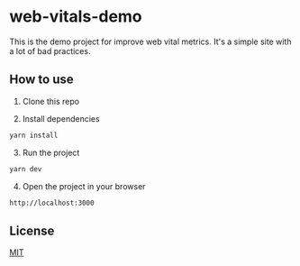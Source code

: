# web-vitals-demo

This is the demo project for improve web vital metrics. It's a simple site with a lot of bad practices.

## How to use

1. Clone this repo

2. Install dependencies

```bash
yarn install
```

3. Run the project

```bash
yarn dev
```

4. Open the project in your browser

```bash
http://localhost:3000
```

## License

[MIT](https://choosealicense.com/licenses/mit/)
